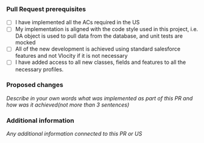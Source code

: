 ### Pull Request prerequisites

- [ ] I have implemented all the ACs required in the US
- [ ] My implementation is aligned with the code style used in this project, i.e. DA object is used to pull data from the database, and unit tests are mocked
- [ ]  All of the new development is achieved using standard salesforce features and not Vlocity if it is not necessary
- [ ] I have added access to all new classes, fields and features to all the necessary profiles. 

###  Proposed changes
_Describe in your own words what was implemented as part of this PR and how was it achieved(not more than 3 sentences)_

### Additional information
_Any additional information connected to this PR or US_
